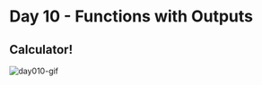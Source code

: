 # Day 10 - Functions with Outputs

## Calculator!

![day010-gif](https://user-images.githubusercontent.com/67601521/173490600-5a605f08-e9e8-45d4-9b05-8e1eb1e6489b.gif)
